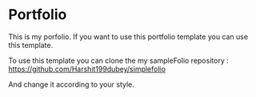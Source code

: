 # Portfolio

This is my porfolio. If you want to use this portfolio template you can use this template. 

To use this template you can clone the my sampleFolio repository : https://github.com/Harshit199dubey/simplefolio

And change it according to your style.
